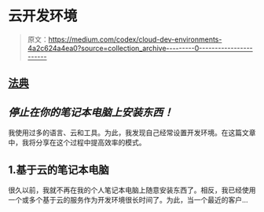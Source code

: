 # 云开发环境

> 原文：<https://medium.com/codex/cloud-dev-environments-4a2c624a4ea0?source=collection_archive---------0----------------------->

## [法典](http://medium.com/codex)

## *停止在你的笔记本电脑上安装东西！*

我使用过多的语言、云和工具。为此，我发现自己经常设置开发环境。在这篇文章中，我将分享在这个过程中提高效率的模式。

## 1.基于云的笔记本电脑

很久以前，我就不再在我的个人笔记本电脑上随意安装东西了。相反，我已经使用一个或多个基于云的服务作为开发环境很长时间了。为此，当一个最近的客户…